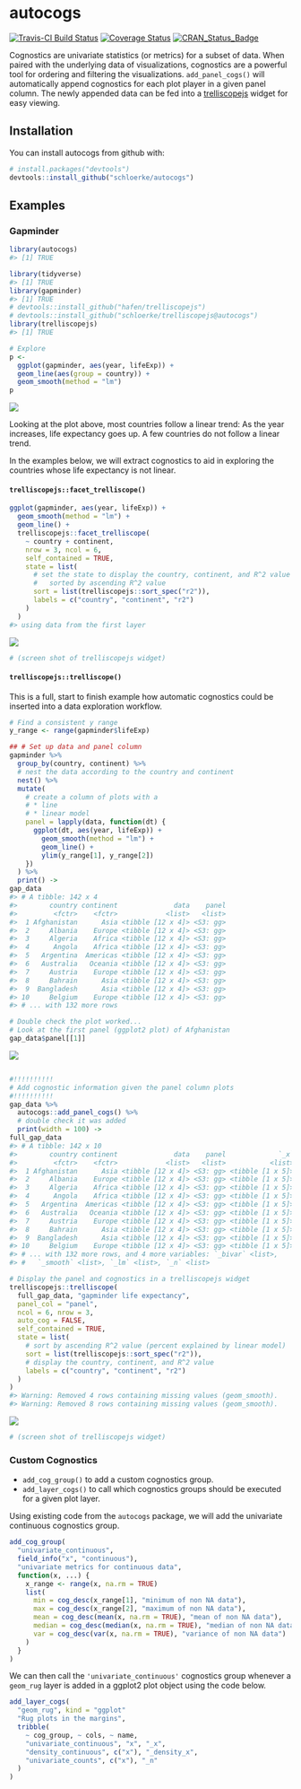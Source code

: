 
<!-- rmarkdown::render("README.Rmd") -->
<!-- README.md is generated from README.Rmd. Please edit that file -->
autocogs
========

[![Travis-CI Build Status](https://travis-ci.org/schloerke/autocogs.svg?branch=master)](https://travis-ci.org/schloerke/autocogs) [![Coverage Status](https://img.shields.io/codecov/c/github/schloerke/autocogs/master.svg)](https://codecov.io/github/schloerke/autocogs?branch=master) [![CRAN\_Status\_Badge](http://www.r-pkg.org/badges/version/autocogs)](https://cran.r-project.org/package=autocogs)

Cognostics are univariate statistics (or metrics) for a subset of data. When paired with the underlying data of visualizations, cognostics are a powerful tool for ordering and filtering the visualizations. `add_panel_cogs()` will automatically append cognostics for each plot player in a given panel column. The newly appended data can be fed into a [trelliscopejs](github.com/hafen/trelliscopejs) widget for easy viewing.

Installation
------------

You can install autocogs from github with:

``` r
# install.packages("devtools")
devtools::install_github("schloerke/autocogs")
```

Examples
--------

### Gapminder

``` r
library(autocogs)
#> [1] TRUE
```

``` r
library(tidyverse)
#> [1] TRUE
library(gapminder)
#> [1] TRUE
# devtools::install_github("hafen/trelliscopejs")
# devtools::install_github("schloerke/trelliscopejs@autocogs")
library(trelliscopejs)
#> [1] TRUE

# Explore
p <-
  ggplot(gapminder, aes(year, lifeExp)) +
  geom_line(aes(group = country)) +
  geom_smooth(method = "lm")
p
```

![](README-explore-1.png)

Looking at the plot above, most countries follow a linear trend: As the year increases, life expectancy goes up. A few countries do not follow a linear trend.

In the examples below, we will extract cognostics to aid in exploring the countries whose life expectancy is not linear.

#### `trelliscopejs::facet_trelliscope()`

``` r
ggplot(gapminder, aes(year, lifeExp)) +
  geom_smooth(method = "lm") +
  geom_line() +
  trelliscopejs::facet_trelliscope(
    ~ country + continent,
    nrow = 3, ncol = 6,
    self_contained = TRUE,
    state = list(
      # set the state to display the country, continent, and R^2 value
      #   sorted by ascending R^2 value
      sort = list(trelliscopejs::sort_spec("r2")),
      labels = c("country", "continent", "r2")
    )
  )
#> using data from the first layer
```

![](README-facet_trelliscope-1.png)

``` r
# (screen shot of trelliscopejs widget)
```

#### `trelliscopejs::trelliscope()`

This is a full, start to finish example how automatic cognostics could be inserted into a data exploration workflow.

``` r
# Find a consistent y range
y_range <- range(gapminder$lifeExp)

## # Set up data and panel column
gapminder %>%
  group_by(country, continent) %>%
  # nest the data according to the country and continent
  nest() %>%
  mutate(
    # create a column of plots with a
    # * line
    # * linear model
    panel = lapply(data, function(dt) {
      ggplot(dt, aes(year, lifeExp)) +
        geom_smooth(method = "lm") +
        geom_line() +
        ylim(y_range[1], y_range[2])
    })
  ) %>%
  print() ->
gap_data
#> # A tibble: 142 x 4
#>        country continent              data    panel
#>         <fctr>    <fctr>            <list>   <list>
#>  1 Afghanistan      Asia <tibble [12 x 4]> <S3: gg>
#>  2     Albania    Europe <tibble [12 x 4]> <S3: gg>
#>  3     Algeria    Africa <tibble [12 x 4]> <S3: gg>
#>  4      Angola    Africa <tibble [12 x 4]> <S3: gg>
#>  5   Argentina  Americas <tibble [12 x 4]> <S3: gg>
#>  6   Australia   Oceania <tibble [12 x 4]> <S3: gg>
#>  7     Austria    Europe <tibble [12 x 4]> <S3: gg>
#>  8     Bahrain      Asia <tibble [12 x 4]> <S3: gg>
#>  9  Bangladesh      Asia <tibble [12 x 4]> <S3: gg>
#> 10     Belgium    Europe <tibble [12 x 4]> <S3: gg>
#> # ... with 132 more rows

# Double check the plot worked...
# Look at the first panel (ggplot2 plot) of Afghanistan
gap_data$panel[[1]]
```

![](README-gapminder-1.png)

``` r

#!!!!!!!!!!
# Add cognostic information given the panel column plots
#!!!!!!!!!!
gap_data %>%
  autocogs::add_panel_cogs() %>%
  # double check it was added
  print(width = 100) ->
full_gap_data
#> # A tibble: 142 x 10
#>        country continent              data    panel             `_x`             `_y`
#>         <fctr>    <fctr>            <list>   <list>           <list>           <list>
#>  1 Afghanistan      Asia <tibble [12 x 4]> <S3: gg> <tibble [1 x 5]> <tibble [1 x 5]>
#>  2     Albania    Europe <tibble [12 x 4]> <S3: gg> <tibble [1 x 5]> <tibble [1 x 5]>
#>  3     Algeria    Africa <tibble [12 x 4]> <S3: gg> <tibble [1 x 5]> <tibble [1 x 5]>
#>  4      Angola    Africa <tibble [12 x 4]> <S3: gg> <tibble [1 x 5]> <tibble [1 x 5]>
#>  5   Argentina  Americas <tibble [12 x 4]> <S3: gg> <tibble [1 x 5]> <tibble [1 x 5]>
#>  6   Australia   Oceania <tibble [12 x 4]> <S3: gg> <tibble [1 x 5]> <tibble [1 x 5]>
#>  7     Austria    Europe <tibble [12 x 4]> <S3: gg> <tibble [1 x 5]> <tibble [1 x 5]>
#>  8     Bahrain      Asia <tibble [12 x 4]> <S3: gg> <tibble [1 x 5]> <tibble [1 x 5]>
#>  9  Bangladesh      Asia <tibble [12 x 4]> <S3: gg> <tibble [1 x 5]> <tibble [1 x 5]>
#> 10     Belgium    Europe <tibble [12 x 4]> <S3: gg> <tibble [1 x 5]> <tibble [1 x 5]>
#> # ... with 132 more rows, and 4 more variables: `_bivar` <list>,
#> #   `_smooth` <list>, `_lm` <list>, `_n` <list>

# Display the panel and cognostics in a trelliscopejs widget
trelliscopejs::trelliscope(
  full_gap_data, "gapminder life expectancy",
  panel_col = "panel",
  ncol = 6, nrow = 3,
  auto_cog = FALSE,
  self_contained = TRUE,
  state = list(
    # sort by ascending R^2 value (percent explained by linear model)
    sort = list(trelliscopejs::sort_spec("r2")),
    # display the country, continent, and R^2 value
    labels = c("country", "continent", "r2")
  )
)
#> Warning: Removed 4 rows containing missing values (geom_smooth).
#> Warning: Removed 8 rows containing missing values (geom_smooth).
```

![](README-gapminder-2.png)

``` r
# (screen shot of trelliscopejs widget)
```

### Custom Cognostics

-   `add_cog_group()` to add a custom cognostics group.
-   `add_layer_cogs()` to call which cognostics groups should be executed for a given plot layer.

Using existing code from the `autocogs` package, we will add the univariate continuous cognostics group.

``` r
add_cog_group(
  "univariate_continuous",
  field_info("x", "continuous"),
  "univariate metrics for continuous data",
  function(x, ...) {
    x_range <- range(x, na.rm = TRUE)
    list(
      min = cog_desc(x_range[1], "minimum of non NA data"),
      max = cog_desc(x_range[2], "maximum of non NA data"),
      mean = cog_desc(mean(x, na.rm = TRUE), "mean of non NA data"),
      median = cog_desc(median(x, na.rm = TRUE), "median of non NA data"),
      var = cog_desc(var(x, na.rm = TRUE), "variance of non NA data")
    )
  }
)
```

We can then call the `'univariate_continuous'` cognostics group whenever a `geom_rug` layer is added in a ggplot2 plot object using the code below.

``` r
add_layer_cogs(
  "geom_rug", kind = "ggplot"
  "Rug plots in the margins",
  tribble(
    ~ cog_group, ~ cols, ~ name,
    "univariate_continuous", "x", "_x",
    "density_continuous", c("x"), "_density_x",
    "univariate_counts", c("x"), "_n"
  )
)
```

<!-- ## Connecting other plot objects

There are  -->

